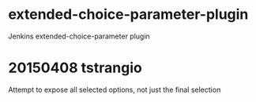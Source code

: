 # extended-choice-parameter-plugin
Jenkins extended-choice-parameter plugin
# 20150408 tstrangio
Attempt to expose all selected options, not just the final selection
